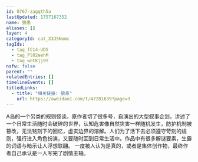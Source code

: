 ```yaml
---
id: 0767-zagqth5a
lastUpdated: 1757167352
name: 狼患
aliases: []
layer: 4
categoryId: cat_X3JSNomc
tagIds:
  - tag_fC14-UDS
  - tag_Pl02eehM
  - tag_wntKjj9Y
nsfw: false
parent: ""
relatedEntries: []
timelineEvents: []
titledLinks:
  - title: "相关链接: 狼患"
    url: https://aweidao1.com/t/47281639?page=3
---
```


A岛的一个另类的规则怪谈。原作者切了很多号，自演出的大型叙事企划，讲述了一个日常生活随时会破碎的世界，认知危害像自然灾害一样随机发生，防护机制被篡改，无法铭刻下的回忆，虚实边界的溶解。人们为了活下去必须遵守苛刻的规则，强行进入角色扮演，又要随时回到日常生活中。作品中有很多解谜要素，生僻的词语与暗示让人浮想联翩。 一度被人认为是真的，或者是集体创作物，最终作者自己承认是一人写完了剧情主轴。